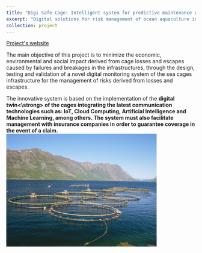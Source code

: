 ```yaml
---
title: "Digi Safe Cage: Intelligent system for predictive maintenance of offshore aquaculture farm moorings."
excerpt: "Digital solutions for risk management of ocean aquaculture infrastructures."
collection: project
---
```


[Project's website](https://digisafecage.eu/)

The main objective of this project is to minimize the economic, environmental and social impact derived from cage losses and escapes caused by failures and breakages in the infrastructures, through the design, testing and validation of a novel digital monitoring system of the sea cages infrastructure for the management of risks derived from losses and escapes.

The innovative system is based on the implementation of the <strong>digital twin<\strong> of the cages integrating the latest communication technologies such as: IoT, Cloud Computing, Artificial Intelligence and Machine Learning, among others. The system must also facilitate management with insurance companies in order to guarantee coverage in the event of a claim.
<br/>
<img src='/images/digiSafeCage.jpg'>
